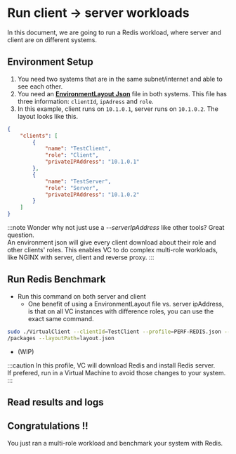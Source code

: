 ﻿---
id: server-client
sidebar_position: 3
---

# Run client -> server workloads

In this document, we are going to run a Redis workload, where server and client are on different systems.

## Environment Setup
1. You need two systems that are in the same subnet/internet and able to see each other. 
2. You need an [**EnvironmentLayout Json**](./environment-layout.md) file in both systems. This file has three information: `clientId`, `ipAdress` and `role`.
3. In this example, client runs on `10.1.0.1`, server runs on `10.1.0.2`. The layout looks like this.

```json
{
    "clients": [
        {
            "name": "TestClient",
            "role": "Client",
            "privateIPAddress": "10.1.0.1"
        },
        {
            "name": "TestServer",
            "role": "Server",
            "privateIPAddress": "10.1.0.2"
        }
    ]
}
```

:::note
Wonder why not just use a *--serverIpAddress* like other tools? Great question.<br/>
An environment json will give every client download about their role and other clients' roles. This enables VC to do complex multi-role workloads, like NGINX with server, client and reverse proxy.
:::

## Run Redis Benchmark

- Run this command on both server and client
    - One benefit of using a EnvironmentLayout file vs. server ipAddress, is that on all VC instances with difference roles, you can use the exact same command.
```bash
sudo ./VirtualClient --clientId=TestClient --profile=PERF-REDIS.json --profile=MONITORS-NONE.json --iterations=1 --packages=https://virtualclient.blob.core.windows.net
/packages --layoutPath=layout.json
```
   
- (WIP)



:::caution
In this profile, VC will download Redis and install Redis server.<br/>
If prefered, run in a Virtual Machine to avoid those changes to your system.
:::

## Read results and logs



## Congratulations !!
You just ran a multi-role workload and benchmark your system with Redis.